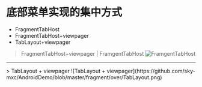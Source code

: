 # 底部菜单实现的集中方式

- FragmentTabHost
- FragmentTabHost+viewpager
- TabLayout+viewpager

> FragmentTabHost+viewpager | FramgentTabHost
![FramgentTabHost](https://github.com/sky-mxc/AndroidDemo/blob/master/fragment/over/fragmentTabHost.png)
<hr/>
> TabLayout + viewpager
![TabLayout + viewpager](https://github.com/sky-mxc/AndroidDemo/blob/master/fragment/over/TabLayout.png)
